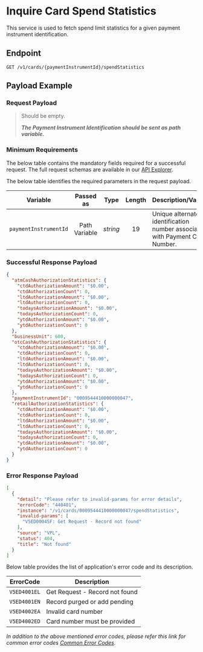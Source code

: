 # Inquire Card Spend Statistics

This service is used to fetch spend limit statistics for a given payment instrument identification.

## Endpoint

`GET /v1/cards/{paymentInstrumentId}/spendStatistics`

## Payload Example

### Request Payload

>Should be empty. 
>
>***The Payment Instrument Identification should be sent as path variable.***


### Minimum Requirements

The below table contains the mandatory fields required for a successful request. The full request schemas are available in our [API Explorer](../api/?type=get&path=/v1/cards/{paymentInstrumentId}/spendStatistics).

The below table identifies the required parameters in the request payload.

| Variable | Passed as | Type | Length | Description/Values |
| -------- | :-------: | :--: | :------------: | ------------------ |
| `paymentInstrumentId` | Path Variable | *string* | 19 | Unique alternate identification number associated with Payment Card Number. |


### Successful Response Payload

```json
{
  "atmCashAuthorizationStatistics": {
    "ctdAuthorizationAmount": "$0.00",
    "ctdAuthorizationCount": 0,
    "ltdAuthorizationAmount": "$0.00",
    "ltdAuthorizationCount": 0,
    "todaysAuthorizationAmount": "$0.00",
    "todaysAuthorizationCount": 0,
    "ytdAuthorizationAmount": "$0.00",
    "ytdAuthorizationCount": 0
  },
  "businessUnit": 600,
  "otcCashAuthorizationStatistics": {
    "ctdAuthorizationAmount": "$0.00",
    "ctdAuthorizationCount": 0,
    "ltdAuthorizationAmount": "$0.00",
    "ltdAuthorizationCount": 0,
    "todaysAuthorizationAmount": "$0.00",
    "todaysAuthorizationCount": 0,
    "ytdAuthorizationAmount": "$0.00",
    "ytdAuthorizationCount": 0
  },
  "paymentInstrumentId": "0009544410000000047",
  "retailAuthorizationStatistics": {
    "ctdAuthorizationAmount": "$0.00",
    "ctdAuthorizationCount": 0,
    "ltdAuthorizationAmount": "$0.00",
    "ltdAuthorizationCount": 0,
    "todaysAuthorizationAmount": "$0.00",
    "todaysAuthorizationCount": 0,
    "ytdAuthorizationAmount": "$0.00",
    "ytdAuthorizationCount": 0
  }
}
```

### Error Response Payload

```json
[
  {
    "detail": "Please refer to invalid-params for error details",
    "errorCode": "440401",
    "instance": "/v1/cards/0009544410000000047/spendStatistics",
    "invalid-params": [
      "V5ED0004SF: Get Request - Record not found"
    ],
    "source": "VPL",
    "status": 404,
    "title": "Not found"
  }
]
```

Below table provides the list of application's error code and its description.

| ErrorCode |  Description |
| --------  | ------------------ |
|`V5ED4001EL` | Get Request - Record not found |
|`V5ED4001EN` | Record purged or add pending |
|`V5ED4002EA` | Invalid card number |
|`V5ED4002ED` | Card number must be provided |

*In addition to the above mentioned error codes, please refer this link for common error codes [Common Error Codes](..docs/?path=docs/common-error-codes.md).*
